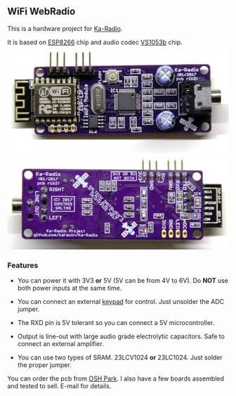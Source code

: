 ## WiFi WebRadio

This is a hardware project for [Ka-Radio](https://github.com/karawin/Ka-Radio).

It is based on [ESP8266](https://espressif.com/en/products/hardware/esp8266ex/overview) 
chip and audio codec [VS1053b](http://www.vlsi.fi/en/products/vs1053.html) chip.
![Top](Photos/top.png)
![Bottom](Photos/bottom.png)

### Features

- You can power it with 3V3 **or** 5V (5V can be from 4V to 6V). Do **NOT** use both power inputs at the same time.

- You can connect an external [keypad](https://github.com/karawin/Ka-Radio/blob/master/Hardware/controles.pdf) for control. Just unsolder the ADC jumper.

- The RXD pin is 5V tolerant so you can connect a 5V microcontroller.

- Output is line-out with large audio grade electrolytic capacitors. Safe to connect an external amplifier.

- You can use two types of SRAM. 23LCV1024 **or** 23LC1024. Just solder the proper jumper.

You can order the pcb from [OSH Park](https://oshpark.com/shared_projects/H0BeSd2u). I also have a few boards assembled and tested to sell. E-mail for details.
